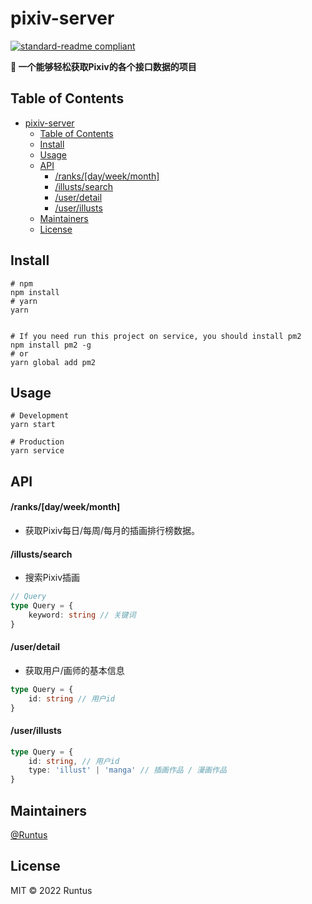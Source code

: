 # pixiv-server

[![standard-readme compliant](https://img.shields.io/badge/standard--readme-OK-green.svg?style=flat-square)](https://github.com/RichardLitt/standard-readme)

**🌟 一个能够轻松获取Pixiv的各个接口数据的项目**


## Table of Contents

- [pixiv-server](#pixiv-server)
  - [Table of Contents](#table-of-contents)
  - [Install](#install)
  - [Usage](#usage)
  - [API](#api)
      - [/ranks/[day/week/month]](#ranksdayweekmonth)
      - [/illusts/search](#illustssearch)
      - [/user/detail](#userdetail)
      - [/user/illusts](#userillusts)
  - [Maintainers](#maintainers)
  - [License](#license)

## Install

```shell
# npm
npm install
# yarn
yarn


# If you need run this project on service, you should install pm2
npm install pm2 -g
# or
yarn global add pm2

```

## Usage

```shell
# Development
yarn start

# Production
yarn service
```

## API
#### /ranks/[day/week/month]
* 获取Pixiv每日/每周/每月的插画排行榜数据。

#### /illusts/search
* 搜索Pixiv插画
```ts
// Query 
type Query = {
    keyword: string // 关键词
}
```

#### /user/detail
* 获取用户/画师的基本信息
```ts
type Query = {
    id: string // 用户id
}
```

#### /user/illusts
```ts
type Query = {
    id: string, // 用户id
    type: 'illust' | 'manga' // 插画作品 / 漫画作品
}
```

## Maintainers

[@Runtus](https://github.com/Runtus)

## License

MIT © 2022 Runtus

